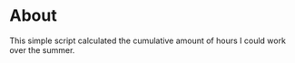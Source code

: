 # About

This simple script calculated the cumulative amount of hours I could work over the summer. 
